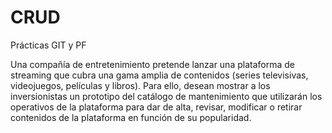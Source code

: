 # CRUD
Prácticas GIT y PF

Una compañía de entretenimiento pretende lanzar una plataforma de streaming que cubra una gama amplia de contenidos (series televisivas, videojuegos, películas y libros). Para ello, desean mostrar a los inversionistas un prototipo del catálogo de mantenimiento que utilizarán los operativos de la plataforma para dar de alta, revisar, modificar o retirar contenidos de la plataforma en función de su popularidad.

